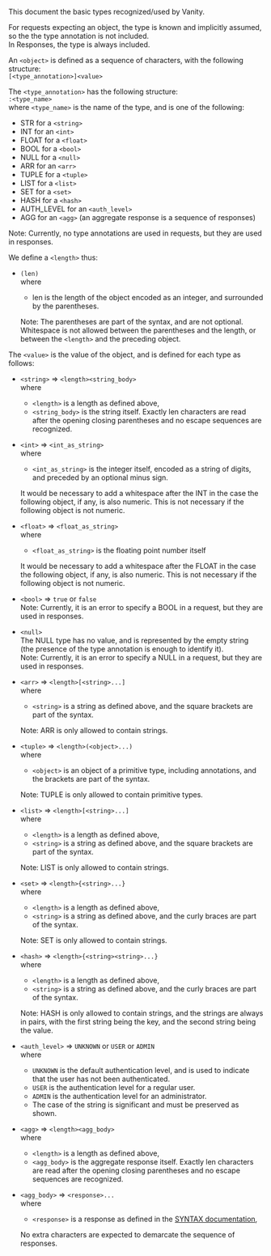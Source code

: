 This document the basic types recognized/used by Vanity.

For requests expecting an object, the type is known and implicitly assumed, so the the type annotation is not included.  
In Responses, the type is always included.

An `<object>` is defined as a sequence of characters, with the following structure:  
`[<type_annotation>]<value>`

The `<type_annotation>` has the following structure:  
`:<type_name>`  
where `<type_name>` is the name of the type, and is one of the following:
- STR for a `<string>`
- INT for an `<int>`
- FLOAT for a `<float>`
- BOOL for a `<bool>`
- NULL for a `<null>`
- ARR for an `<arr>`
- TUPLE for a `<tuple>`
- LIST for a `<list>`
- SET for a `<set>`
- HASH for a `<hash>`
- AUTH_LEVEL for an `<auth_level>`
- AGG for an `<agg>` (an aggregate response is a sequence of responses)

Note: Currently, no type annotations are used in requests, but they are used in responses.

We define a `<length>` thus:
 - `(len)`  
    where  
    - len is the length of the object encoded as an integer, and surrounded by the parentheses.
    
    Note: The parentheses are part of the syntax, and are not optional.
    Whitespace is not allowed between the parentheses and the length, or between the `<length>` and the preceding object.

The `<value>` is the value of the object, and is defined for each type as follows:
- `<string>` => `<length><string_body>`  
    where  
    - `<length>` is a length as defined above,  
    - `<string_body>` is the string itself. Exactly len characters are read after the opening closing parentheses and no escape sequences are recognized.

- `<int>` => `<int_as_string>`  
    where  
    - `<int_as_string>` is the integer itself, encoded as a string of digits, and preceded by an optional minus sign.  
    
    It would be necessary to add a whitespace after the INT in the case the following object, if any, is also numeric. This is not necessary if the following object is not numeric.

- `<float>` => `<float_as_string>`  
    where  
    - `<float_as_string>` is the floating point number itself
    
    It would be necessary to add a whitespace after the FLOAT in the case the following object, if any, is also numeric. This is not necessary if the following object is not numeric.

- `<bool>` => `true` or `false`  
    Note: Currently, it is an error to specify a BOOL in a request, but they are used in responses.

- `<null>`  
    The NULL type has no value, and is represented by the empty string (the presence of the type annotation is enough to identify it).  
    Note: Currently, it is an error to specify a NULL in a request, but they are used in responses.

- `<arr>` => `<length>[<string>...]`  
    where  
    - `<string>` is a string as defined above, and the square brackets are part of the syntax.  

    Note: ARR is only allowed to contain strings.

- `<tuple>` => `<length>(<object>...)`  
    where
    - `<object>` is an object of a primitive type, including annotations, and the brackets are part of the syntax.

    Note: TUPLE is only allowed to contain primitive types.

- `<list>` => `<length>[<string>...]`  
    where  
    - `<length>` is a length as defined above,
    - `<string>` is a string as defined above, and the square brackets are part of the syntax.  
    
    Note: LIST is only allowed to contain strings.

- `<set>` => `<length>{<string>...}`  
    where  
    - `<length>` is a length as defined above,
    - `<string>` is a string as defined above, and the curly braces are part of the syntax.

    Note: SET is only allowed to contain strings.

- `<hash>` => `<length>{<string><string>...}`  
    where  
    - `<length>` is a length as defined above,
    - `<string>` is a string as defined above, and the curly braces are part of the syntax.

    Note: HASH is only allowed to contain strings, and the strings are always in pairs, with the first string being the key, and the second string being the value.

- `<auth_level>` => `UNKNOWN` or `USER` or `ADMIN`  
    where
    - `UNKNOWN` is the default authentication level, and is used to indicate that the user has not been authenticated.
    - `USER` is the authentication level for a regular user.
    - `ADMIN` is the authentication level for an administrator.
    - The case of the string is significant and must be preserved as shown.

- `<agg>` => `<length><agg_body>`  
    where  
    - `<length>` is a length as defined above,
    - `<agg_body>` is the aggregate response itself. Exactly len characters are read after the opening closing parentheses and no escape sequences are recognized.

- `<agg_body>` => `<response>...`  
    where  
    - `<response>` is a response as defined in the [SYNTAX documentation](SYNTAX.md),

    No extra characters are expected to demarcate the sequence of responses.
